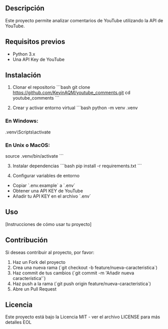 ## Descripción
Este proyecto permite analizar comentarios de YouTube utilizando la API de YouTube.

## Requisitos previos
- Python 3.x
- Una API Key de YouTube

## Instalación

1. Clonar el repositorio
\`\`\`bash
git clone https://github.com/KevinAQM/youtube_comments.git
cd youtube_comments
\`\`\`

2. Crear y activar entorno virtual
\`\`\`bash
python -m venv .venv

### En Windows:
.venv\\Scripts\\activate
### En Unix o MacOS:
source .venv/bin/activate
\`\`\`

3. Instalar dependencias
\`\`\`bash
pip install -r requirements.txt
\`\`\`

4. Configurar variables de entorno
- Copiar \`.env.example\` a \`.env\`
- Obtener una API KEY de YouTube
- Añadir tu API KEY en el archivo \`.env\`

## Uso
[Instrucciones de cómo usar tu proyecto]

## Contribución
Si deseas contribuir al proyecto, por favor:
1. Haz un Fork del proyecto
2. Crea una nueva rama (\`git checkout -b feature/nueva-caracteristica\`)
3. Haz commit de tus cambios (\`git commit -m 'Añadir nueva característica'\`)
4. Haz push a la rama (\`git push origin feature/nueva-caracteristica\`)
5. Abre un Pull Request

## Licencia
Este proyecto está bajo la Licencia MIT - ver el archivo LICENSE para más detalles
EOL
